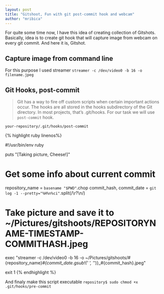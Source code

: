 ```yaml
---
layout: post
title: "Gitshoot, Fun with git post-commit hook and webcam" 
author: "mribica"
---
```


For quite some time now, I have this idea of creating collection of Gitshots. Basically, idea is to create git hook that will capture image 
from webcam on every git commit. And here it is, Gitshot.

## Capture image from command line

For this purpose I used streamer `streamer -c /dev/video0 -b 16 -o filename.jpeg`

## Git Hooks, post-commit

> Git has a way to fire off custom scripts when certain important actions occur. The hooks are all stored in the hooks subdirectory of the Git directory. 
> In most projects, that’s .git/hooks. For our task we will use `post-commit` hook.


`your-repository/.git/hooks/post-commit`

{% highlight ruby linenos%}

#!/usr/bin/env ruby

puts "[Taking picture, Cheese!]"

# Get some info about current commit
repository_name = `basename "$PWD"`.chop
commit_hash, commit_date = `git log -1 --pretty="%H%n%ci"`.split(/\r?\n/)

# Take picture and save it to ~/Pictures/gitshoots/REPOSITORYNAME-TIMESTAMP-COMMITHASH.jpeg

exec "streamer -c /dev/video0 -b 16 -o ~/Pictures/gitshoots/#{repository_name}_#{commit_date.gsub!(' ', '_')}_#{commit_hash}.jpeg"

exit 1
{% endhighlight %}

And finaly make this script executable `repository$ sudo chmod +x .git/hooks/pre-commit`

